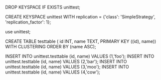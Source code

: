 DROP KEYSPACE IF EXISTS unittest;

CREATE KEYSPACE unittest WITH replication = {'class': 'SimpleStrategy', 'replication_factor': 1};

use unittest;

CREATE TABLE testtable (
    id      INT,
    name    TEXT,
    PRIMARY KEY ((id), name))
WITH CLUSTERING ORDER BY (name ASC);

INSERT INTO unittest.testtable (id, name) VALUES (1,'foo');
INSERT INTO unittest.testtable (id, name) VALUES (2,'bar');
INSERT INTO unittest.testtable (id, name) VALUES (3,'moo');
INSERT INTO unittest.testtable (id, name) VALUES (4,'cow');

